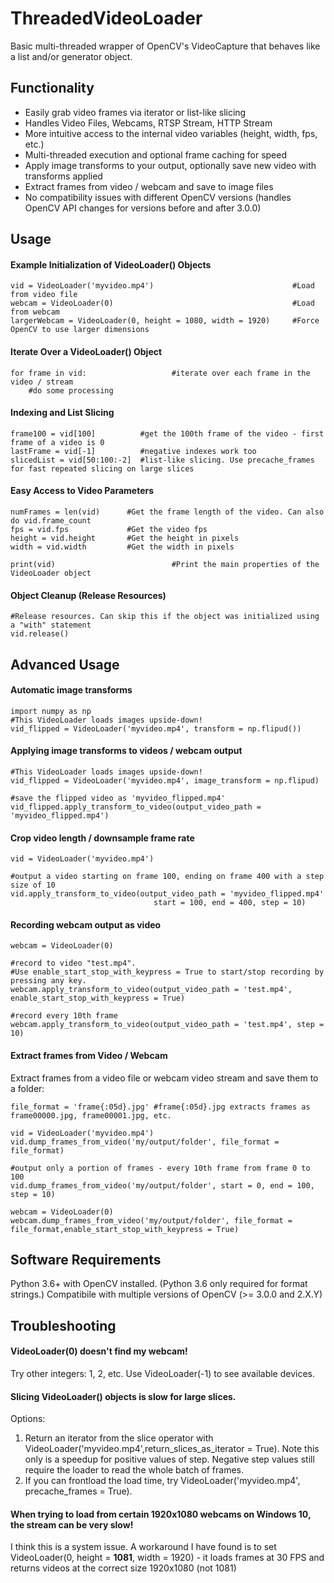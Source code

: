 # ThreadedVideoLoader
Basic multi-threaded wrapper of OpenCV's VideoCapture that behaves like a list and/or generator object.

## Functionality
* Easily grab video frames via iterator or list-like slicing
* Handles Video Files, Webcams, RTSP Stream, HTTP Stream
* More intuitive access to the internal video variables (height, width, fps, etc.)
* Multi-threaded execution and optional frame caching for speed
* Apply image transforms to your output, optionally save new video with transforms applied
* Extract frames from video / webcam and save to image files
* No compatibility issues with different OpenCV versions (handles OpenCV API changes for versions before and after 3.0.0)

## Usage

#### Example Initialization of VideoLoader() Objects
    vid = VideoLoader('myvideo.mp4')                               #Load from video file
    webcam = VideoLoader(0)                                        #Load from webcam
    largerWebcam = VideoLoader(0, height = 1080, width = 1920)     #Force OpenCV to use larger dimensions

#### Iterate Over a VideoLoader() Object
    for frame in vid:                   #iterate over each frame in the video / stream
        #do some processing
    
#### Indexing and List Slicing
    frame100 = vid[100]          #get the 100th frame of the video - first frame of a video is 0
    lastFrame = vid[-1]          #negative indexes work too
    slicedList = vid[50:100:-2]  #list-like slicing. Use precache_frames for fast repeated slicing on large slices

#### Easy Access to Video Parameters
    numFrames = len(vid)      #Get the frame length of the video. Can also do vid.frame_count
    fps = vid.fps             #Get the video fps
    height = vid.height       #Get the height in pixels
    width = vid.width         #Get the width in pixels

    print(vid)                          #Print the main properties of the VideoLoader object

#### Object Cleanup (Release Resources)
    #Release resources. Can skip this if the object was initialized using a "with" statement
    vid.release()

## Advanced Usage
#### Automatic image transforms
    import numpy as np
    #This VideoLoader loads images upside-down!
    vid_flipped = VideoLoader('myvideo.mp4', transform = np.flipud())

#### Applying image transforms to videos / webcam output
    #This VideoLoader loads images upside-down!
    vid_flipped = VideoLoader('myvideo.mp4', image_transform = np.flipud)
    
    #save the flipped video as 'myvideo_flipped.mp4'
    vid_flipped.apply_transform_to_video(output_video_path = 'myvideo_flipped.mp4')

#### Crop video length / downsample frame rate
    vid = VideoLoader('myvideo.mp4')
    
    #output a video starting on frame 100, ending on frame 400 with a step size of 10 
    vid.apply_transform_to_video(output_video_path = 'myvideo_flipped.mp4'
                                    start = 100, end = 400, step = 10)

#### Recording webcam output as video
    webcam = VideoLoader(0)
    
    #record to video "test.mp4". 
    #Use enable_start_stop_with_keypress = True to start/stop recording by pressing any key.
    webcam.apply_transform_to_video(output_video_path = 'test.mp4', enable_start_stop_with_keypress = True)
    
    #record every 10th frame
    webcam.apply_transform_to_video(output_video_path = 'test.mp4', step = 10)
    
#### Extract frames from Video / Webcam
Extract frames from a video file or webcam video stream and save them to a folder:

    file_format = 'frame{:05d}.jpg' #frame{:05d}.jpg extracts frames as frame00000.jpg, frame00001.jpg, etc.

    vid = VideoLoader('myvideo.mp4')
    vid.dump_frames_from_video('my/output/folder', file_format = file_format)
    
    #output only a portion of frames - every 10th frame from frame 0 to 100
    vid.dump_frames_from_video('my/output/folder', start = 0, end = 100, step = 10)
    
    webcam = VideoLoader(0)
    webcam.dump_frames_from_video('my/output/folder', file_format = file_format,enable_start_stop_with_keypress = True)
    
    
## Software Requirements
Python 3.6+ with OpenCV installed. (Python 3.6 only required for format strings.) 
Compatibile with multiple versions of OpenCV (>= 3.0.0 and 2.X.Y)

## Troubleshooting
#### VideoLoader(0) doesn't find my webcam!
Try other integers: 1, 2, etc. Use VideoLoader(-1) to see available devices.

#### Slicing VideoLoader() objects is slow for large slices.
Options:
1. Return an iterator from the slice operator with VideoLoader('myvideo.mp4',return_slices_as_iterator = True). Note this only is a speedup for positive values of step. Negative step values still require the loader to read the whole batch of frames.
2. If you can frontload the load time, try VideoLoader('myvideo.mp4', precache_frames = True).

#### When trying to load from certain 1920x1080 webcams on Windows 10, the stream can be very slow!
I think this is a system issue. A workaround I have found is to set VideoLoader(0, height = **1081**, width = 1920) - it loads frames at 30 FPS and returns videos at the correct size 1920x1080 (not 1081)
